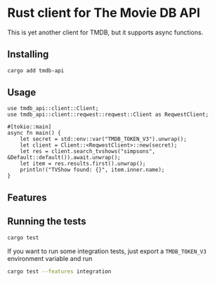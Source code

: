 # Rust client for The Movie DB API

This is yet another client for TMDB, but it supports async functions.

## Installing

```bash
cargo add tmdb-api
```

## Usage

```rust,no_run
use tmdb_api::client::Client;
use tmdb_api::client::reqwest::reqwest::Client as ReqwestClient;

#[tokio::main]
async fn main() {
    let secret = std::env::var("TMDB_TOKEN_V3").unwrap();
    let client = Client::<ReqwestClient>::new(secret);
    let res = client.search_tvshows("simpsons", &Default::default()).await.unwrap();
    let item = res.results.first().unwrap();
    println!("TVShow found: {}", item.inner.name);
}

```

## Features

## Running the tests

```bash
cargo test
```

If you want to run some integration tests, just export a `TMDB_TOKEN_V3` environment variable and run

```bash
cargo test --features integration
```
